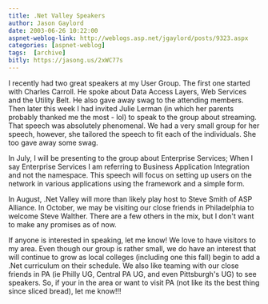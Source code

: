 ```yaml
---
title: .Net Valley Speakers
author: Jason Gaylord
date: 2003-06-26 10:22:00
aspnet-weblog-link: http://weblogs.asp.net/jgaylord/posts/9323.aspx
categories: [aspnet-weblog]
tags:  [archive]
bitly: https://jasong.us/2xWC77s
---
```


I recently had two great speakers at my User Group. The first one started with Charles Carroll. He spoke about Data Access Layers, Web Services and the Utility Belt. He also gave away swag to the attending members. Then later this week I had invited Julie Lerman (in which her parents probably thanked me the most - lol) to speak to the group about streaming. That speech was absolutely phenomenal. We had a very small group for her speech, however, she tailored the speech to fit each of the individuals. She too gave away some swag.

In July, I will be presenting to the group about Enterprise Services; When I say Enterprise Services I am referring to Business Application Integration and not the namespace. This speech will focus on setting up users on the network in various applications using the framework and a simple form.

In August, .Net Valley will more than likely play host to Steve Smith of ASP Alliance. In October, we may be visiting our close friends in Philadelphia to welcome Steve Walther. There are a few others in the mix, but I don't want to make any promises as of now.

If anyone is interested in speaking, let me know! We love to have visitors to my area. Even though our group is rather small, we do have an interest that will continue to grow as local colleges (including one this fall) begin to add a .Net curriculum on their schedule. We also like teaming with our close friends in PA (ie Philly UG, Central PA UG, and even Pittsburgh's UG) to see speakers. So, if your in the area or want to visit PA (not like its the best thing since sliced bread), let me know!!!